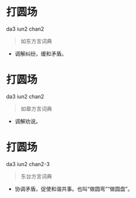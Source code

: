 # 打圆场
da3 iun2 chan2
> 如东方言词典
- 调解纠纷，缓和矛盾。

# 打圆场
da3 iun2 chan2
> 如皋方言词典
- 调解劝说。

# 打圆场
da3 iun2 chan2-3
> 东台方言词典
- 协调矛盾，促使和谐共事。也叫“做圆弯”“做圆盘”。

